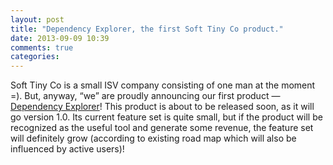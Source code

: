 ```yaml
---
layout: post
title: "Dependency Explorer, the first Soft Tiny Co product."
date: 2013-09-09 10:39
comments: true
categories: 
---
```


Soft Tiny Co is a small ISV company consisting of one man at the moment =). But, anyway, “we” are proudly announcing our first product — [Dependency Explorer](/products/dependency-explorer.html)! This product is about to be released soon, as it will go version 1.0. Its current feature set is quite small, but if the product will be recognized as the useful tool and generate some revenue, the feature set will definitely grow (according to existing road map which will also be influenced by active users)!



